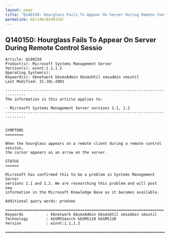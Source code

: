 ```yaml
---
layout: page
title: "Q140150: Hourglass Fails To Appear On Server During Remote Control Sessio"
permalink: kb/140/Q140150/
---
```


## Q140150: Hourglass Fails To Appear On Server During Remote Control Sessio

	Article: Q140150
	Product(s): Microsoft Systems Management Server
	Version(s): winnt:1.1,1.2
	Operating System(s): 
	Keyword(s): kbnetwork kbsmsAdmin kbsmsUtil smsadmin smsutil
	Last Modified: 31-JUL-2001
	
	-------------------------------------------------------------------------------
	The information in this article applies to:
	
	- Microsoft Systems Management Server versions 1.1, 1.2 
	-------------------------------------------------------------------------------
	
	
	SYMPTOMS
	========
	
	When the hourglass appears on a remote client during a remote control session,
	the cursor appears as an arrow on the server.
	
	STATUS
	======
	
	Microsoft has confirmed this to be a problem in Systems Management Server
	versions 1.1 and 1.2. We are researching this problem and will post new
	information in the Microsoft Knowledge Base as it becomes available.
	
	Additional query words: prodsms
	
	======================================================================
	Keywords          : kbnetwork kbsmsAdmin kbsmsUtil smsadmin smsutil 
	Technology        : kbSMSSearch kbSMS110 kbSMS120
	Version           : winnt:1.1,1.2
	
	=============================================================================
	
